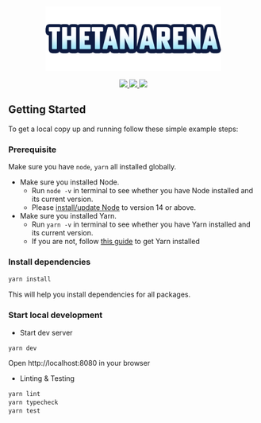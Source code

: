 <p align="center">
  <img src="./public/png/hs_logo.png" alt="Thetan Market" height="130"/>
</p>

<p align="center">
  <a href="https://marketplace.thetanarena.com" alt="Production">
    <img src="https://img.shields.io/badge/production-blue" />
  </a>
  <a href="https://uat.marketplace.thetanarena.com" alt="UAT">
    <img src="https://img.shields.io/badge/uat-orange" />
  </a>
  <a href="https://theta-market-nine.vercel.app/" alt="Staging">
    <img src="https://img.shields.io/badge/staging-yellow" />
  </a>
</p>

## Getting Started

To get a local copy up and running follow these simple example steps:

### Prerequisite

Make sure you have `node`, `yarn` all installed globally.

- Make sure you installed Node.
  - Run `node -v` in terminal to see whether you have Node installed and its current version.
  - Please [install/update Node](https://nodejs.org/en/download/) to version 14 or above.
- Make sure you installed Yarn.
  - Run `yarn -v` in terminal to see whether you have Yarn installed and its current version.
  - If you are not, follow [this guide](https://classic.yarnpkg.com/en/docs/install) to get Yarn installed

### Install dependencies

```sh
yarn install
```

This will help you install dependencies for all packages.

### Start local development

- Start dev server

```sh
yarn dev
```

Open http://localhost:8080 in your browser

- Linting & Testing

```sh
yarn lint
yarn typecheck
yarn test
```
